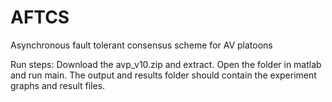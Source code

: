 # AFTCS
Asynchronous fault tolerant consensus scheme for AV platoons

Run steps:
Download the avp_v10.zip and extract. 
Open the folder in matlab and run main.
The output and results folder should contain the experiment graphs and result files.
